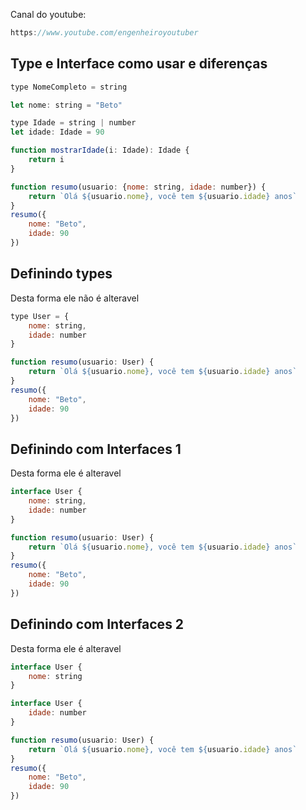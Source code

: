 Canal do youtube:

```js
https://www.youtube.com/engenheiroyoutuber
```

## Type e Interface como usar e diferenças

```js
type NomeCompleto = string
```

```js
let nome: string = "Beto"
```

```js
type Idade = string | number
let idade: Idade = 90
```

```js
function mostrarIdade(i: Idade): Idade {
    return i
}
```

```js
function resumo(usuario: {nome: string, idade: number}) {
    return `Olá ${usuario.nome}, você tem ${usuario.idade} anos`
}
resumo({
    nome: "Beto",
    idade: 90
})
```
## Definindo types

Desta forma ele não é alteravel

```js
type User = {
    nome: string,
    idade: number
}

function resumo(usuario: User) {
    return `Olá ${usuario.nome}, você tem ${usuario.idade} anos`
}
resumo({
    nome: "Beto",
    idade: 90
})
```

## Definindo com Interfaces 1

Desta forma ele é alteravel

```js
interface User {
    nome: string,
    idade: number
}

function resumo(usuario: User) {
    return `Olá ${usuario.nome}, você tem ${usuario.idade} anos`
}
resumo({
    nome: "Beto",
    idade: 90
})
```

## Definindo com Interfaces 2

Desta forma ele é alteravel

```js
interface User {
    nome: string
}

interface User {
    idade: number
}

function resumo(usuario: User) {
    return `Olá ${usuario.nome}, você tem ${usuario.idade} anos`
}
resumo({
    nome: "Beto",
    idade: 90
})
```









